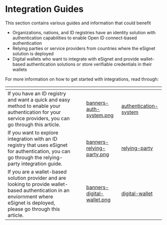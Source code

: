 # Integration Guides

This section contains various guides and information that could benefit

* Organizations, nations, and ID registries have an identity solution with authentication capabilities to enable Open ID connect-based authentication
* Relying parties or service providers from countries where the eSignet solution is deployed
* Digital wallets who want to integrate with eSignet and provide wallet-based authentication solutions or store verifiable credentials in their wallets

For more information on how to get started with integrations, read through:

<table data-card-size="large" data-view="cards"><thead><tr><th></th><th data-hidden></th><th data-hidden></th><th data-hidden data-card-cover data-type="files"></th><th data-hidden data-card-target data-type="content-ref"></th></tr></thead><tbody><tr><td>If you have an ID registry and want a quick and easy method to enable your authentication for your service providers, you can go through this article.</td><td></td><td></td><td><a href="../.gitbook/assets/banners-auth-system.png">banners-auth-system.png</a></td><td><a href="authentication-system/">authentication-system</a></td></tr><tr><td>If you want to explore integration with an ID registry that uses eSignet for authentication, you can go through the relying-party integration guide.</td><td></td><td></td><td><a href="../.gitbook/assets/banners-relying-party.png">banners-relying-party.png</a></td><td><a href="relying-party/">relying-party</a></td></tr><tr><td>If you are a wallet-based solution provider and are looking to provide wallet-based authentication in an enviornment where eSignet is deployed, please go through this article.</td><td></td><td></td><td><a href="../.gitbook/assets/banners-digital-wallet.png">banners-digital-wallet.png</a></td><td><a href="digital-wallet/">digital-wallet</a></td></tr></tbody></table>
